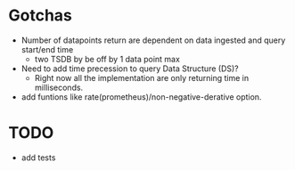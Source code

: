 # Gotchas
* Number of datapoints return are dependent on data ingested and query start/end time
    * two TSDB by be off by 1 data point max
* Need to add time precession to query Data Structure (DS)?
    * Right now all the implementation are only returning time in milliseconds.
* add funtions like rate(prometheus)/non-negative-derative option.

# TODO
* add tests